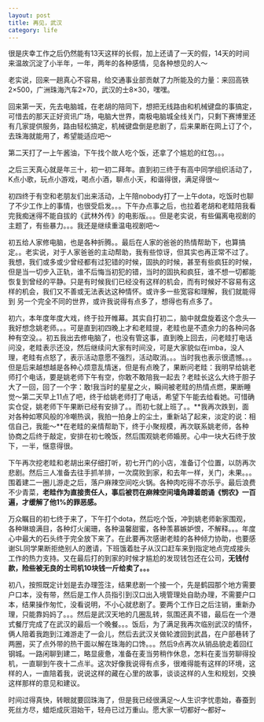 ```yaml
---
layout: post
title: 再见，武汉 
category: life
---
```


很是庆幸工作之后仍然能有13天这样的长假，加上还请了一天的假，14天的时间来温故沉淀了小半年，一年，两年的各种感情，见各种想见的人～

老实说，回来一趟真心不容易，给交通事业部贡献了力所能及的力量：来回高铁2×500，广洲珠海汽车2×70，武汉的士8×30，嘿嘿。

回来第一天，先去电脑城，在老胡的陪同下，想把无线路由和机械键盘的事搞定，可惜去的那天正好资讯广场，电脑大世界，南极电脑城全线关门，只剩下赛博里还有几家提供服务，路由轻松搞定，机械键盘倒是悲剧了，后来果断在网上订了个，去珠海就能用了，希望能适应吧～

第二天打了一上午酱油，下午找个故人吃个饭，还拿了个尴尬的红包。。。

之后三天真心就是年三十，初一初二拜年。直到初三终于有高中同学组织活动了，K点小歌，玩点小游戏，喝点小酒，聊点小天，和谐得很，满足得很～

初四终于有空和老朋友们出来活动，上午陪nobody打了一上午dota，吃饭时也聊了不少工作上的事情，也很受启发。。。下午办点事之后，也拉着老胡和老眭陪我看完我痴迷得不能自拔的《武林外传》的电影版。。。但是老实说，有些偏离电视剧的主题了，有些暴力。。。我还是继续重温电视剧吧～

初五给人家修电脑，也是各种折腾。。最后在人家的爸爸的热情帮助下，也算搞定。。老实说，对于人家爸爸的主动帮助，我有些惊讶，但其实也再正常不过了。我想，我们或多或少曾经都有过犯错的时候，固执的时候，甚至有些疯狂的时候，但是当一切步入正轨，谁不后悔当初犯的错，当时的固执和疯狂，谁不想一切都能恢复到曾经的平静。只是有时候我们已经没有这样的机会，而有时候好不容易有这样的机会，我们又不善或无法表达这种情怀。或许多一些宽容和理解，我们就能得到 另一个完全不同的世界，或许我说得有点多了，想得也有点多了。

初六，本年度年度大戏，终于拉开帷幕。其实自打初二，脑中就盘旋着这个念头—我好想念姚老师。。。可是直到初四晚上才和老眭提，老眭也是不遗余力的各种问各种有空没。。初五我出去修电脑了，也没有管这事，直到晚上回去，问老眭打电话问没，老眭表示还没，然后继续问大家有时间没，可是大家貌似在imba，没人理，老眭有点怒了，表示活动意愿不强烈，活动取消。。。当时我也表示很遗憾。。。但是后来越想越是各种心烦意乱情迷，但是有点晚了，果断问老眭：我明早给姚老师打个电话，要是姚老师下午有空，你敢不敢陪我一起去？老眭长这么大终于胆子大了一回，回了一个字：敢!我当时的星星之火，瞬间被老眭的热情点燃，果断睡觉～第二天早上11点了吧，终于给姚老师打了电话，希望下午能去给看她。可惜确实仓促，姚老师下午果断已经有安排了。。而初七就上班了。。**我再次跌到，面对各种如寒风般的冷嘲热讽，我拍一拍身上的尘土，重新站了起来，淡定的说：相信自己，我能～**在老眭的亲情帮助下，终于小聚规模，再次联系姚老师，各种协商之后终于敲定，安排在初七晚饭，然后围观姚老师婚房。心中一块大石终于放下，一半，惬意得很。

下午再次挖老眭和老胡出来仔细打听，初七开门的小店，准备订个位置，以防再次悲剧。然后三人准备去往手抓羊排，一次腐败到家，和去年一样，关门，未果。。。围着建二一圈儿游走之后，落户麻辣空间吃火锅。各种肉吃得不亦乐乎。最后浪费不少青菜，**老眭作为直接责任人，事后被罚在麻辣空间墙角蹲着朗诵《悯农》一百遍，才缓解了他1%的罪恶感。**

万众瞩目的初七终于来了，下午打个dota，然后吃个饭，冲到姚老师新家围观，各种琳琅满目，各种灯火阑珊，各种温馨甜蜜，各种羡慕嫉妒恨，不解释。。。年度心中最大的石头终于完全放下来了。在此要再次感谢老眭的各种倾力协助，也要感谢SL同学果断拒绝别人的邀请，下班饿着肚子从汉口赶车来到指定地点完成接头工作的热力支持。又在最后打的到家的时候才尴尬的发现钱包还在公司，**无钱付款，险些被无良的士司机10块钱一斤给卖了。。。**

初八，按照既定计划是去办理签注，结果悲剧一个接一个，先是鹤园那个地方需要户口本，没有带，然后是工作人员指引到汉口出入境管理处自助办理，不需要户口本，结果操作匆忙，没看说明，不小心就悲剧了。要两个工作日之后注销，重新办理，只能靠妈妈了。。。然后是武汉天地的几圈乱转，氛围还真不错，最后在一个港式餐厅完成了在武汉的最后一个晚餐。。。饭后，为了满足我再次临别武汉的情怀，俩人陪着我跑到江滩游走了一会儿，然后去武汉关做轮渡回到武昌，在户部巷转了两圈，买了点外带的热干面以解在珠海的口馋。。。然后9点再次从销品貌走着回红钢城。一路闲聊到建二，略显疲惫，准备在麦当劳稍作休息，怎料在麦当劳聊得投机，一直聊到午夜十二点半。这次好像我说得有点多，很难得能有这样的环境，这样的人，一直陪着我，说说这样的藏在心里的故事，谈谈这样的人生和规划，交换这样那样的意见和建议。

时间过得真快，转眼就要回珠海了，但是我已经很满足～人生识字忧患始，春蚕到死丝方尽，蜡炬成灰泪始干，轻舟已过万重山。愿大家一切都好～都好~

